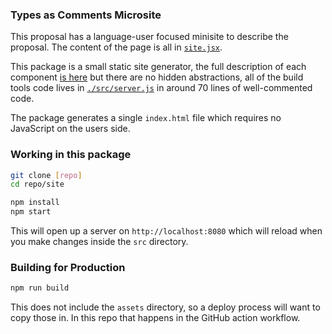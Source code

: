 ### Types as Comments Microsite

This proposal has a language-user focused minisite to describe the proposal. The content of the page is all in [`site.jsx`](./site.jsx).

This package is a small static site generator, the full description of each component [is here](https://orta.io/notes/js/a-little-static-site) but there are no hidden abstractions, all of the build tools code lives in [`./src/server.js`](./src/server.js) in around 70 lines of well-commented code.

The package generates a single `index.html` file which requires no JavaScript on the users side.

### Working in this package

```sh
git clone [repo]
cd repo/site

npm install
npm start
```

This will open up a server on `http://localhost:8080` which will reload when you make changes inside the `src` directory.

### Building for Production

```s
npm run build
```

This does not include the `assets` directory, so a deploy process will want to copy those in. In this repo that happens in the GitHub action workflow.